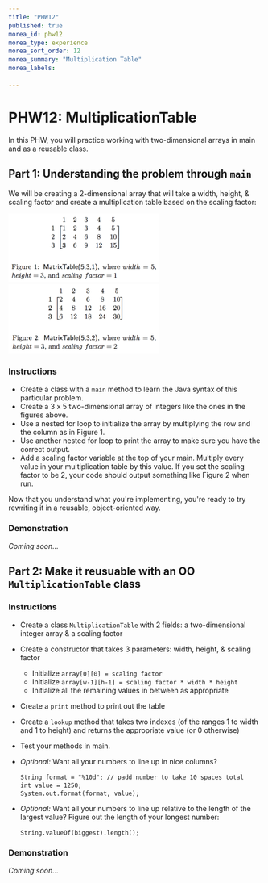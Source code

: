 ```yaml
---
title: "PHW12"
published: true
morea_id: phw12
morea_type: experience
morea_sort_order: 12
morea_summary: "Multiplication Table"
morea_labels:

---
```


# PHW12: MultiplicationTable

In this PHW, you will practice working with two-dimensional arrays in main and as a reusable class.

<!--{% include wod-times.html Rx="<15 min" Av="15-30 min" Sd="30-45 min" DNF="45+ min" %}-->

## Part 1: Understanding the problem through `main`

We will be creating a 2-dimensional array that will take a width, height, & scaling factor and create a multiplication table based on the scaling factor:

<img src="fig1.png" width="300"> <img src="fig2.png" width="300">

### Instructions

  * Create a class with a `main` method to learn the Java syntax of this particular problem.
  * Create a 3 x 5 two-dimensional array of integers like the ones in the figures above.
  * Use a nested for loop to initialize the array by multiplying the row and the column as in Figure 1.
  * Use another nested for loop to print the array to make sure you have the correct output.
  * Add a scaling factor variable at the top of your main. Multiply every value in your multiplication table by this value. If you set the scaling factor to be 2, your code should output something like Figure 2 when run.

Now that you understand what you're implementing, you're ready to try rewriting it in a reusable, object-oriented way.

### Demonstration

*Coming soon...*


## Part 2: Make it reusuable with an OO `MultiplicationTable` class

### Instructions

  * Create a class `MultiplicationTable` with 2 fields: a two-dimensional integer array & a scaling factor
  * Create a constructor that takes 3 parameters: width, height, & scaling factor
    * Initialize `array[0][0] = scaling factor`
    * Initialize `array[w-1][h-1] = scaling factor * width * height`
    * Initialize all the remaining values in between as appropriate
  * Create a `print` method to print out the table
  * Create a `lookup` method that takes two indexes (of the ranges 1 to width and 1 to height) and returns the appropriate value (or 0 otherwise)
  * Test your methods in main.
  * *Optional:* Want all your numbers to line up in nice columns?

        String format = "%10d"; // padd number to take 10 spaces total
        int value = 1250;
        System.out.format(format, value);

  * *Optional:* Want all your numbers to line up relative to the length of the largest value? Figure out the length of your longest number:

        String.valueOf(biggest).length();

### Demonstration

*Coming soon...*

<!--Once you've finished doing the WOD a single time, watch me do it:

{% include youtube.html id="Gnc0hJ2mPs4" %}-->

